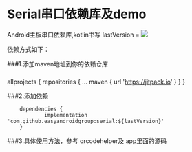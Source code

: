 # Serial串口依赖库及demo
Android主板串口依赖库,kotlin书写
 lastVersion = [![](https://jitpack.io/v/easyandroidgroup/EaseSerial.svg)](https://jitpack.io/#easyandroidgroup/EaseSerial)

依赖方式如下：

###1.添加maven地址到你的依赖仓库

#####

 allprojects {
		repositories {
			...
			maven { url 'https://jitpack.io' }
		}
	}

###2.添加依赖

    	dependencies {
    	        implementation 'com.github.easyandroidgroup:serial:${lastVersion}'
    	}

###3.具体使用方法，参考 qrcodehelper及 app里面的源码